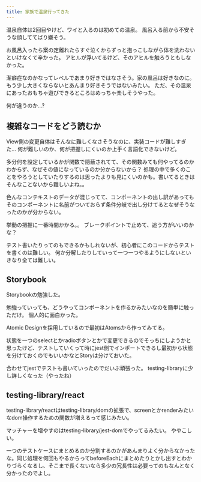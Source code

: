 ```yaml
---
title: 家族で温泉行ってきた
---
```


温泉自体は2回目やけど、ワイと入るのは初めての温泉。
風呂入る前から不安そうな顔しててばり嫌そう。

お風呂入ったら案の定離れたらすぐ泣くからずっと抱っこしながら体を洗わないといけなくて辛かった。
アヒルが浮いてるけど、そのアヒルを触ろうともしなかった。

潔癖症なのかなってレベルであまり好きではなさそう。家の風呂は好きなのに。
もう少し大きくならないとあんまり好きそうではないみたい。
ただ、その温泉にあったおもちゃ遊びできるところはめっちゃ楽しそうやった。

何が違うのか...?

## 複雑なコードをどう読むか

View側の変更自体はそんなに難しくなさそうなのに、実装コードが難しすぎた...
何が難しいのか、何が把握しにくいのか上手く言語化できないけど。

多分何を設定しているかが関数で隠蔽されてて、その関数みても何やってるのかわからず、なぜその値になっているのか分からないから？
処理の中で多くのことをやろうとしていたりするのは思ったよりも見にくいのかも。書いてるときはそんなことないから難しいよね。。

色んなコンテキストのデータが混じってて、コンポーネントの出し訳があってもそのコンポーネントに名前がついておらず条件分岐で出し分けてるとなぜそうなったのかが分からない。

挙動の把握に一番時間かかる。。
ブレークポイントで止めて、追う方がいいのかな？

テスト書いたりってのもできるかもしれないが、初心者にこのコードからテストを書くのは難しい。
何か分解したりしていって一つ一つやるようにしないといきなり全ては難しい。

## Storybook

Storybookの勉強した。

勉強っていっても、どうやってコンポーネントを作るかみたいなのを簡単に触っただけ。
個人的に面白かった。

Atomic Designを採用しているので最初はAtomsから作ってみてる。

状態を一つのselectとかradioボタンとかで変更できるのでそっちにしようかと思ったけど、テストしていくって時にjest側でインポートできるし最初から状態を分けておくのでもいいかなとStoryは分けておいた。

合わせてjestでテストも書いていったのでだいぶ頑張った。
testing-libraryに少し詳しくなった（やったね）

## testing-library/react

testing-library/reactはtesting-library/domの拡張で、screenとかrenderみたいなdom操作するための関数が増えるって感じみたい。

マッチャーを増やすのはtesting-library/jest-domでやってるみたい。
ややこしい。

一つのテストケースにまとめるのか分割するのかがあんまりよく分からなかったな。同じ処理を何回もやるからってbeforeEachにまとめたりとかし出すとわかりづらくなるし、そこまで長くないなら多少の冗長性は必要ってのもなんとなく分かったのでよし。
